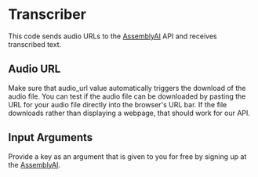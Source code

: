 # Transcriber
This code sends audio URLs to the [AssemblyAI](https://www.assemblyai.com/docs) API and receives transcribed text.

## Audio URL
Make sure that audio_url value automatically triggers the download of the audio file. You can test if the audio file can be downloaded by pasting the URL for your audio file directly into the browser's URL bar. If the file downloads rather than displaying a webpage, that should work for our API.

## Input Arguments
Provide a key as an argument that is given to you for free by signing up at the [AssemblyAI](https://www.assemblyai.com/).
